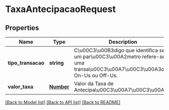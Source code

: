 # TaxaAntecipacaoRequest

## Properties
Name | Type | Description | Notes
------------ | ------------- | ------------- | -------------
**tipo_transacao** | **string** | C\u00C3\u00B3digo que identifica se um par\u00C3\u00A2metro refere-se a uma transa\u00C3\u00A7\u00C3\u00A3o On-Us ou Off-Us. | [optional] 
**valor_taxa** | [**Number**](Number.md) | Valor da Taxa de Antecipa\u00C3\u00A7\u00C3\u00A3o. | [optional] 

[[Back to Model list]](../README.md#documentation-for-models) [[Back to API list]](../README.md#documentation-for-api-endpoints) [[Back to README]](../README.md)


